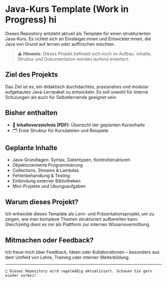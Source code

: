 # Java-Kurs Template (Work in Progress) hi

Dieses Repository entsteht aktuell als Template für einen strukturierten Java-Kurs. Es richtet sich an Einsteiger:innen und Entwickler:innen, die Java von Grund auf lernen oder auffrischen möchten.


> ⚠️ **Hinweis:** Dieses Projekt befindet sich noch im Aufbau. Inhalte, Struktur und Dokumentation werden laufend erweitert.

## Ziel des Projekts

Das Ziel ist es, ein didaktisch durchdachtes, praxisnahes und modular aufgebautes Java-Lernpaket zu entwickeln. Es soll sowohl für interne Schulungen als auch für Selbstlernende geeignet sein.

## Bisher enthalten

- 📘 **Inhaltsverzeichnis (PDF)**: Übersicht der geplanten Kursinhalte
- 🗂️ Erste Struktur für Kursdateien und Beispiele

## Geplante Inhalte

- Java-Grundlagen: Syntax, Datentypen, Kontrollstrukturen
- Objektorientierte Programmierung
- Collections, Streams & Lambdas
- Fehlerbehandlung & Testing
- Einbindung externer Bibliotheken
- Mini-Projekte und Übungsaufgaben

## Warum dieses Projekt?

Ich entwickle dieses Template als Lern- und Präsentationsprojekt, um zu zeigen, wie man komplexe Themen strukturiert aufbereiten kann. Gleichzeitig dient es mir als Plattform zur internen Wissensvermittlung.

## Mitmachen oder Feedback?

Ich freue mich über Feedback, Ideen oder Kollaborationen – besonders aus dem Umfeld von Lehre, Training oder interner Weiterbildung.

---

`🚧 Dieses Repository wird regelmäßig aktualisiert. Schauen Sie gern wieder vorbei!`
